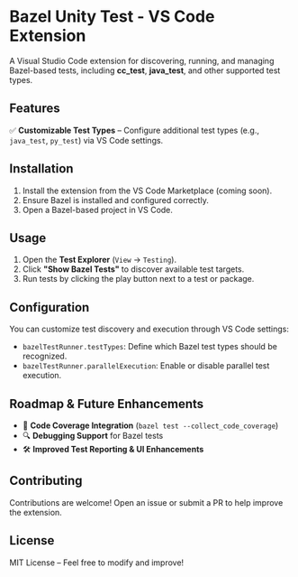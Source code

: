 # Bazel Unity Test - VS Code Extension

A Visual Studio Code extension for discovering, running, and managing Bazel-based tests, including **cc_test**, **java_test**, and other supported test types.

## Features
✅ **Customizable Test Types** – Configure additional test types (e.g., `java_test`, `py_test`) via VS Code settings.  

## Installation
1. Install the extension from the VS Code Marketplace (coming soon).
2. Ensure Bazel is installed and configured correctly.
3. Open a Bazel-based project in VS Code.

## Usage
1. Open the **Test Explorer** (`View` → `Testing`).
2. Click **"Show Bazel Tests"** to discover available test targets.
3. Run tests by clicking the play button next to a test or package.

## Configuration
You can customize test discovery and execution through VS Code settings:
- `bazelTestRunner.testTypes`: Define which Bazel test types should be recognized.
- `bazelTestRunner.parallelExecution`: Enable or disable parallel test execution.

## Roadmap & Future Enhancements
- 🔄 **Code Coverage Integration** (`bazel test --collect_code_coverage`)
- 🔍 **Debugging Support** for Bazel tests
- 🛠 **Improved Test Reporting & UI Enhancements**

## Contributing
Contributions are welcome! Open an issue or submit a PR to help improve the extension.

## License
MIT License – Feel free to modify and improve!


